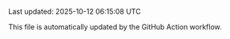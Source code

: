 Last updated: 2025-10-12 06:15:08 UTC

This file is automatically updated by the GitHub Action workflow.

